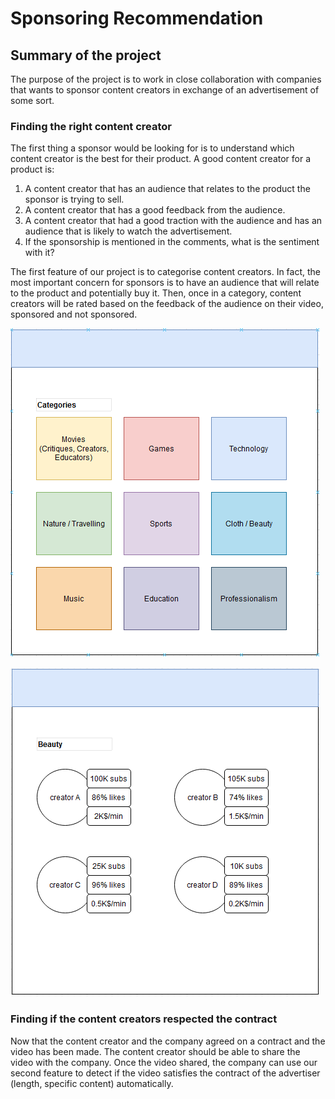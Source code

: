 # Sponsoring  Recommendation

## Summary of the project

The purpose of the project is to work in close collaboration with companies that wants to sponsor content creators in exchange of an advertisement of some sort.

### Finding the right content creator

The first thing a sponsor would be looking for is to understand which content creator is the best for their product. A good content creator for a product is:
1. A content creator that has an audience that relates to the product the sponsor is trying to sell.
2. A content creator that has a good feedback from the audience.
3. A content creator that had a good traction with the audience and has an audience that is likely to watch the advertisement.
4. If the sponsorship is mentioned in the comments, what is the sentiment with it?

The first feature of our project is to categorise content creators. In fact, the most important concern for sponsors is to have an audience that will relate to the product and potentially buy it. Then, once in a category, content creators will be rated based on the feedback of the audience on their video, sponsored and not sponsored. 

![page 1](images/page1_kaggle.PNG)

![page 2](images/page2_kaggle.PNG)

### Finding if the content creators respected the contract

Now that the content creator and the company agreed on a contract and the video has been made. The content creator should be able to share the video with the company. Once the  video shared, the company can use our second feature to detect if the video satisfies the contract of the advertiser (length, specific content) automatically.

